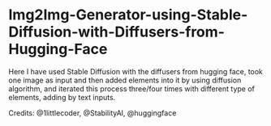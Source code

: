 # Img2Img-Generator-using-Stable-Diffusion-with-Diffusers-from-Hugging-Face

Here I have used Stable Diffusion with the diffusers from hugging face, took one image as input and then added elements into it by using diffusion algorithm, and iterated this process three/four times with different type of elements, adding by text inputs.

Credits: @1littlecoder, @StabilityAI, @huggingface
